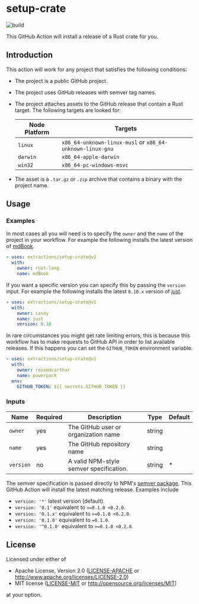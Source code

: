 # setup-crate

![build](https://img.shields.io/github/workflow/status/extractions/setup-crate/build)

This GitHub Action will install a release of a Rust crate for you.

## Introduction

This action will work for any project that satisfies the following conditions:
- The project is a public GitHub project.
- The project uses GitHub releases with semver tag names.
- The project attaches assets to the GitHub release that contain a Rust target.
  The following targets are looked for:

  | Node Platform | Targets                                                   |
  | ------------- | --------------------------------------------------------- |
  | `linux`       | `x86_64-unknown-linux-musl` or `x86_64-unknown-linux-gnu` |
  | `darwin`      | `x86_64-apple-darwin`                                     |
  | `win32`       | `x86_64-pc-windows-msvc`                                  |
- The asset is a `.tar.gz` or `.zip` archive that contains a binary with the
  project name.

## Usage

### Examples

In most cases all you will need is to specify the `owner` and the `name` of the
project in your workflow. For example the following installs the latest version
of [mdBook](https://github.com/rust-lang/mdBook).

```yaml
- uses: extractions/setup-crate@v1
  with:
    owner: rust-lang
    name: mdBook
```

If you want a specific version you can specify this by passing the `version`
input. For example the following installs the latest `0.10.x` version of
[just](https://github.com/casey/just).

```yaml
- uses: extractions/setup-crate@v1
  with:
    owner: casey
    name: just
    version: 0.10
```

In rare circumstances you might get rate limiting errors, this is because this
workflow has to make requests to GitHub API in order to list available releases.
If this happens you can set the `GITHUB_TOKEN` environment variable.

```yaml
- uses: extractions/setup-crate@v1
  with:
    owner: rossmacarthur
    name: powerpack
  env:
    GITHUB_TOKEN: ${{ secrets.GITHUB_TOKEN }}
```

### Inputs

| Name      | Required | Description                             | Type   | Default |
| --------- | -------- | --------------------------------------- | ------ | ------- |
| `owner`   | yes      | The GitHub user or organization name    | string |         |
| `name`    | yes      | The GitHub repository name              | string |         |
| `version` | no       | A valid NPM-style semver specification. | string | *       |

The semver specification is passed directly to NPM's [semver
package](https://www.npmjs.com/package/semver). This GitHub Action will install
the latest matching release. Examples include

- `version: '*'` latest version (default).
- `version: '0.1'` equivalent to `>=0.1.0 <0.2.0`.
- `version: '0.1.x'` equivalent to `>=0.1.0 <0.2.0`.
- `version: '0.1.0'` equivalent to `=0.1.0`.
- `version: '^0.1.0'` equivalent to `>=0.1.0 <0.2.0`.

## License

Licensed under either of

- Apache License, Version 2.0 ([LICENSE-APACHE](LICENSE-APACHE) or
   http://www.apache.org/licenses/LICENSE-2.0)
- MIT license ([LICENSE-MIT](LICENSE-MIT) or http://opensource.org/licenses/MIT)

at your option.

